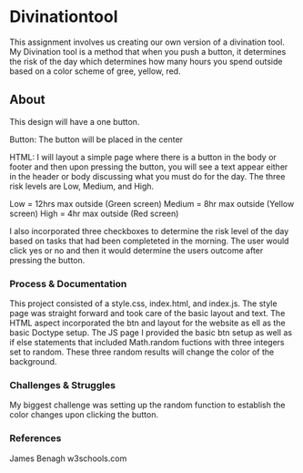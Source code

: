 # Divinationtool
This assignment involves us creating our own version of a divination tool. My Divination tool is a method that when you push a button, it determines the risk of the day which determines how many hours you spend outside based on a color scheme of gree, yellow, red.
 ## About
This design will have a one button. 

Button: The button will be placed in the center 

HTML: I will layout a simple page where there is a button in the body or footer and then upon pressing the button, you will see a text appear either in the header or body discussing what you must do for the day. The three risk levels are Low, Medium, and High. 

Low = 12hrs max outside (Green screen)
Medium = 8hr max outside (Yellow screen)
High = 4hr max outside (Red screen)

I also incorporated three checkboxes to determine the risk level of the day based on tasks that had been completeted in the morning. The user would click yes or no and then it would determine the users outcome after pressing the button.
 ### Process & Documentation
This project consisted of a style.css, index.html, and index.js. The style page was straight forward and took care of the basic layout and text.
The HTML aspect incorporated the btn and layout for the website as ell as the basic Doctype setup.
The JS page I provided the basic btn setup as well as if else statements that included Math.random fuctions with three integers set to random. These three random results will change the color of the background.
### Challenges & Struggles
My biggest challenge was setting up the random function to establish the color changes upon clicking the button.
### References
James Benagh
w3schools.com
